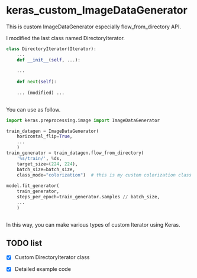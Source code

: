 # keras_custom_ImageDataGenerator

This is custom ImageDataGenerator especially flow_from_directory API.

I modified the last class named DirectoryIterator.

```python
class DirectoryIterator(Iterator):
	...
    def __init__(self, ...):
    
    ...
    
    def next(self):
    
    ... (modified) ...
    
```

You can use as follow.

```python
import keras.preprocessing.image import ImageDataGenerator

train_datagen = ImageDataGenerator(
	horizontal_flip=True,
    ...
    )
train_generator = train_datagen.flow_from_directory(
	'%s/train/', %ds,
    target_size=(224, 224),
    batch_size=batch_size,
    class_mode="colorization")  # this is my custom colorization class model.
    
model.fit_generator(
	train_generator,
    steps_per_epoch=train_generator.samples // batch_size,
    ...
    )
    
```

In this way, you can make various types of custom Iterator using Keras.

## TODO list

- [x] Custom DirectoryIterator class
- [x] Detailed example code

